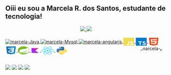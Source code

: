 ## Oiii eu sou a Marcela R. dos Santos, estudante de tecnologia!
<div align="center"> 
  <a href="https://github.com/marcelardossantos">
  <img height="140em" src="https://github-readme-stats.vercel.app/api?username=marcelardossantos&show_icons=true&theme=tokyonight&include_all_commits=true&count_private=true"/>
  <img height="140em" src="https://github-readme-stats.vercel.app/api/top-langs/?username=marcelardossantos&layout=compact&langs_count=7&theme=tokyonight"/>   
</div>
 
<div style="display: inline_block"><br>
  <img align="center" alt="marcela-Java" height="55" width="65"src="https://cdn.jsdelivr.net/gh/devicons/devicon/icons/java/java-original-wordmark.svg" />
  <img align="center" alt="marcela-Mysql" height="55" width="65" src="https://cdn.jsdelivr.net/gh/devicons/devicon/icons/mysql/mysql-original-wordmark.svg" /> 
  <img align="center" alt="marcela-angularjs" height="65" width="75"src="https://cdn.jsdelivr.net/gh/devicons/devicon/icons/angularjs/angularjs-original-wordmark.svg" />
  <img align="center" alt="marcela-Js" height="25" width="35" src="https://raw.githubusercontent.com/devicons/devicon/master/icons/javascript/javascript-plain.svg">
  <img align="center" alt="marcela-Ts" height="25" width="35" src="https://raw.githubusercontent.com/devicons/devicon/master/icons/typescript/typescript-plain.svg">
  <img align="center" alt="marcela-HTML" height="25" width="35" src="https://raw.githubusercontent.com/devicons/devicon/master/icons/html5/html5-original.svg">
  <img align="center" alt="marcela-CSS" height="25" width="35" src="https://raw.githubusercontent.com/devicons/devicon/master/icons/css3/css3-original.svg">
  <img align="center" alt="marcela-spring" height="25" width="35" src="https://raw.githubusercontent.com/devicons/devicon/master/icons/spring/spring-original.svg">
  <img align="center" alt="marcela-Kotlin" height="20" width="30" src="https://raw.githubusercontent.com/devicons/devicon/master/icons/kotlin/kotlin-original.svg">
  <img align="center" alt="marcela-React" height="30" width="40" src="https://raw.githubusercontent.com/devicons/devicon/master/icons/react/react-original.svg">
  <img align="center" alt="marcela-Python" height="30" width="40" src="https://raw.githubusercontent.com/devicons/devicon/master/icons/python/python-original.svg">
  <img align="right" alt="marcela-pic" height="150" style="border-radius:50px;"  src="https://cdn.discordapp.com/attachments/816111682887221258/946421719474765824/download20220204113844.png">
</div>
  
##
 
<div> 
  <a href = "mailto:contatomarcelarsantossi@gmail.com"><img src="https://img.shields.io/badge/-Gmail-%23333?style=for-the-badge&logo=gmail&logoColor=white" target="_blank"></a> 
  <a href="https://www.linkedin.com/in/marcela-r-santos-45bba452" target="_blank"><img src="https://img.shields.io/badge/-LinkedIn-%230077B5?style=for-the-badge&logo=linkedin&logoColor=white" target="_blank"></a> 
  <a href="https://discord.gg/ Marcela Santos#1103" target="_blank"><img src="https://img.shields.io/badge/Discord-7289DA?style=for-the-badge&logo=discord&logoColor=white" target="_blank"></a> 
  <a href="https://instagram.com/marcelafrizza_bellydance" target="_blank"><img src="https://img.shields.io/badge/-Instagram-%23E4405F?style=for-the-badge&logo=instagram&logoColor=white" target="_blank"></a> 
    
</div>
